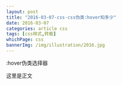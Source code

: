 ```yaml
---
layout: post
title: "2016-03-07-css-css伪类:hover知多少"
date: 2016-03-07
categories: article css
tags: [css样式,转载]
whichPage: css
bannerImg: /img/illustration/2016.jpg
---
```

:hover伪类选择器


这里是正文
